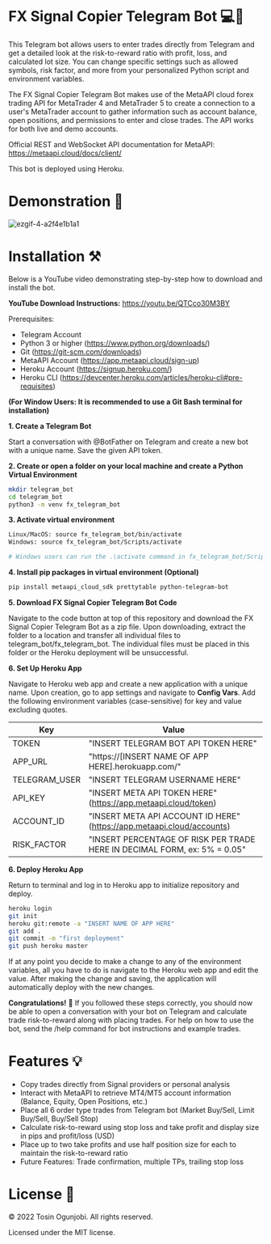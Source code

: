 # FX Signal Copier Telegram Bot 💻💸

This Telegram bot allows users to enter trades directly from Telegram and get a detailed look at the risk-to-reward ratio with profit, loss, and calculated lot size. You can change specific settings such as allowed symbols, risk factor, and more from your personalized Python script and environment variables.

The FX Signal Copier Telegram Bot makes use of the MetaAPI cloud forex trading API for MetaTrader 4 and MetaTrader 5 to create a connection to a user's MetaTrader account to gather information such as account balance, open positions, and permissions to enter and close trades. The API works for both live and demo accounts.

Official REST and WebSocket API documentation for MetaAPI: https://metaapi.cloud/docs/client/

This bot is deployed using Heroku.

# Demonstration 🎥

![ezgif-4-a2f4e1b1a1](https://user-images.githubusercontent.com/54332223/180027398-36ddf07b-0f22-4589-9e02-8bd4031dc27b.gif)

# Installation ⚒️

Below is a YouTube video demonstrating step-by-step how to download and install the bot.

**YouTube Download Instructions:** https://youtu.be/QTCco30M3BY 

Prerequisites:
- Telegram Account 
- Python 3 or higher (https://www.python.org/downloads/)
- Git (https://git-scm.com/downloads)
- MetaAPI Account (https://app.metaapi.cloud/sign-up)
- Heroku Account (https://signup.heroku.com/)
- Heroku CLI (https://devcenter.heroku.com/articles/heroku-cli#pre-requisites)

**(For Window Users: It is recommended to use a Git Bash terminal for installation)**

**1. Create a Telegram Bot**

Start a conversation with @BotFather on Telegram and create a new bot with a unique name. Save the given API token.

**2. Create or open a folder on your local machine and create a Python Virtual Environment**
```bash
mkdir telegram_bot
cd telegram_bot
python3 -m venv fx_telegram_bot
```

**3. Activate virtual environment**
```bash
Linux/MacOS: source fx_telegram_bot/bin/activate
Windows: source fx_telegram_bot/Scripts/activate

# Windows users can run the .\activate command in fx_telegram_bot/Scripts if Git Bash is not used
```

**4. Install pip packages in virtual environment (Optional)**
```bash
pip install metaapi_cloud_sdk prettytable python-telegram-bot
```

**5. Download FX Signal Copier Telegram Bot Code**

Navigate to the code button at top of this repository and download the FX Signal Copier Telegram Bot as a zip file. Upon downloading, extract the folder to a location and transfer all individual files to telegram_bot/fx_telegram_bot. The individual files must be placed in this folder or the Heroku deployment will be unsuccessful.

**6. Set Up Heroku App**

Navigate to Heroku web app and create a new application with a unique name. Upon creation, go to app settings and navigate to **Config Vars**. Add the following environment variables (case-sensitive) for key and value excluding quotes.

|Key  | Value |
| ------------- | ------------- |
| TOKEN | "INSERT TELEGRAM BOT API TOKEN HERE" |
| APP_URL | "https://[INSERT NAME OF APP HERE].herokuapp.com/" |
| TELEGRAM_USER | "INSERT TELEGRAM USERNAME HERE" |
| API_KEY | "INSERT META API TOKEN HERE" (https://app.metaapi.cloud/token) |
| ACCOUNT_ID | "INSERT META API ACCOUNT ID HERE" (https://app.metaapi.cloud/accounts) |
| RISK_FACTOR | "INSERT PERCENTAGE OF RISK PER TRADE HERE IN DECIMAL FORM, ex: 5% = 0.05" |

**6. Deploy Heroku App**

Return to terminal and log in to Heroku app to initialize repository and deploy.
```bash
heroku login
git init
heroku git:remote -a "INSERT NAME OF APP HERE"
git add .
git commit -m "first deployment"
git push heroku master
```

If at any point you decide to make a change to any of the environment variables, all you have to do is navigate to the Heroku web app and edit the value. After making the change and saving, the application will automatically deploy with the new changes.

**Congratulations!** 🥳 If you followed these steps correctly, you should now be able to open a conversation with your bot on Telegram and calculate trade risk-to-reward along with placing trades. For help on how to use the bot, send the /help command for bot instructions and example trades.

# Features 💡
- Copy trades directly from Signal providers or personal analysis 
- Interact with MetaAPI to retrieve MT4/MT5 account information (Balance, Equity, Open Positions, etc.)
- Place all 6 order type trades from Telegram bot (Market Buy/Sell, Limit Buy/Sell, Buy/Sell Stop)
- Calculate risk-to-reward using stop loss and take profit and display size in pips and profit/loss (USD)
- Place up to two take profits and use half position size for each to maintain the risk-to-reward ratio
- Future Features: Trade confirmation, multiple TPs, trailing stop loss

# License 📝
&copy; 2022 Tosin Ogunjobi. All rights reserved.

Licensed under the MIT license.
